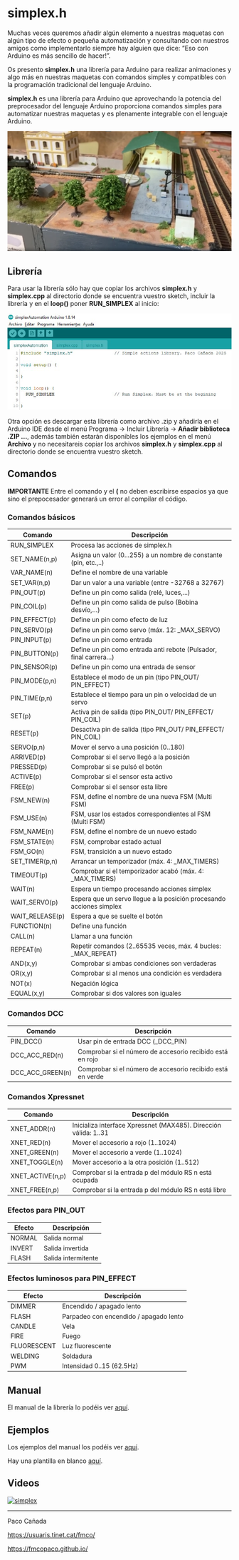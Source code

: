 # simplex.h

Muchas veces queremos añadir algún elemento a nuestras maquetas con algún tipo de efecto
o pequeña automatización y consultando con nuestros amigos como implementarlo siempre
hay alguien que dice: “Eso con Arduino es más sencillo de hacer!”.

Os presento **simplex.h** una librería para Arduino para realizar animaciones y algo más en
nuestras maquetas con comandos simples y compatibles con la programación tradicional del
lenguaje Arduino.

**simplex.h** es una librería para Arduino que aprovechando la potencia del preprocesador del
lenguaje Arduino proporciona comandos simples para automatizar nuestras maquetas y es
plenamente integrable con el lenguaje Arduino.

![simplex](images/Almacen_Salou.png)

## Librería

Para usar la librería sólo hay que copiar los archivos **simplex.h** y **simplex.cpp** al directorio donde se encuentra vuestro sketch, incluir la librería y en el **loop()** poner **RUN_SIMPLEX** al inicio:

![simplex ](images/simplex.png)

Otra opción es descargar esta librería como archivo .zip y añadirla en el Arduino IDE desde el menú Programa -> Incluir Librería -> **Añadir biblioteca .ZIP ...**,  además también estarán disponibles los ejemplos en el menú **Archivo** y no necesitareis copiar los archivos **simplex.h** y **simplex.cpp** al directorio donde se encuentra vuestro sketch.

## Comandos

**IMPORTANTE** Entre el comando y el **(** no deben escribirse espacios ya que sino el
prepocesador generará un error al compilar el código.

### Comandos básicos

|Comando|Descripción|
|---|---|
|RUN_SIMPLEX |Procesa las acciones de simplex.h|
|SET_NAME(n,p) |Asigna un valor (0...255) a un nombre de constante (pin, etc.,..)|
|VAR_NAME(n) |Define el nombre de una variable|
|SET_VAR(n,p) |Dar un valor a una variable (entre -32768 a 32767)|
|PIN_OUT(p) |Define un pin como salida (relé, luces,...)|
|PIN_COIL(p) |Define un pin como salida de pulso (Bobina desvío,…)|
|PIN_EFFECT(p) |Define un pin como efecto de luz|
|PIN_SERVO(p) |Define un pin como servo (máx. 12: _MAX_SERVO)|
|PIN_INPUT(p) |Define un pin como entrada|
|PIN_BUTTON(p)| Define un pin como entrada anti rebote (Pulsador, final carrera…)|
|PIN_SENSOR(p) |Define un pin como una entrada de sensor|
|PIN_MODE(p,n) |Establece el modo de un pin (tipo PIN_OUT/ PIN_EFFECT)|
|PIN_TIME(p,n) |Establece el tiempo para un pin o velocidad de un servo|
|SET(p) |Activa pin de salida (tipo PIN_OUT/ PIN_EFFECT/ PIN_COIL)|
|RESET(p) |Desactiva pin de salida (tipo PIN_OUT/ PIN_EFFECT/ PIN_COIL)|
|SERVO(p,n) |Mover el servo a una posición (0..180)|
|ARRIVED(p) |Comprobar si el servo llegó a la posición|
|PRESSED(p) |Comprobar si se pulsó el botón|
|ACTIVE(p) |Comprobar si el sensor esta activo|
|FREE(p) |Comprobar si el sensor esta libre|
|FSM_NEW(n) |FSM, define el nombre de una nueva FSM (Multi FSM)|
|FSM_USE(n) |FSM, usar los estados correspondientes al FSM (Multi FSM)|
|FSM_NAME(n) |FSM, define el nombre de un nuevo estado|
|FSM_STATE(n) |FSM, comprobar estado actual|
|FSM_GO(n) |FSM, transición a un nuevo estado|
|SET_TIMER(p,n) |Arrancar un temporizador (máx. 4: _MAX_TIMERS)|
|TIMEOUT(p) |Comprobar si el temporizador acabó (máx. 4: _MAX_TIMERS)|
|WAIT(n) |Espera un tiempo procesando acciones simplex|
|WAIT_SERVO(p) |Espera que un servo llegue a la posición procesando acciones simplex|
|WAIT_RELEASE(p)|Espera a que se suelte el botón |
|FUNCTION(n) |Define una función|
|CALL(n) |Llamar a una función|
|REPEAT(n) |Repetir comandos (2..65535 veces, máx. 4 bucles: _MAX_REPEAT)|
|AND(x,y) |Comprobar si ambas condiciones son verdaderas|
|OR(x,y) |Comprobar si al menos una condición es verdadera|
|NOT(x) |Negación lógica|
|EQUAL(x,y) |Comprobar si dos valores son iguales|


### Comandos DCC

|Comando|Descripción|
|---|---|
|PIN_DCC() |Usar pin de entrada DCC (_DCC_PIN)|
|DCC_ACC_RED(n) |Comprobar si el número de accesorio recibido está en rojo|
|DCC_ACC_GREEN(n) |Comprobar si el número de accesorio recibido está en verde|

### Comandos Xpressnet

|Comando|Descripción|
|---|---|
|XNET_ADDR(n)|	Inicializa interface Xpressnet (MAX485). Dirección válida: 1..31 |
|XNET_RED(n) |     	Mover el accesorio a rojo (1..1024)|
|XNET_GREEN(n)|    	Mover el accesorio a verde (1..1024)|
|XNET_TOGGLE(n)|	Mover accesorio a la otra posición (1..512)|
|XNET_ACTIVE(n,p)|	Comprobar si la entrada p del módulo RS n está ocupada|
|XNET_FREE(n,p)|	Comprobar si la entrada p del módulo RS n está libre|


### Efectos para PIN_OUT

|Efecto|Descripción|
|---|---|
|NORMAL|Salida normal|
|INVERT|Salida invertida|
|FLASH|Salida intermitente|



### Efectos luminosos para PIN_EFFECT

|Efecto|Descripción|
|---|---|
|DIMMER|Encendido / apagado lento|
|FLASH|Parpadeo con encendido / apagado lento|
|CANDLE|Vela|
|FIRE|Fuego|
|FLUORESCENT|Luz fluorescente |
|WELDING|Soldadura|
|PWM|Intensidad 0..15 (62.5Hz)|



## Manual

El manual de la librería lo podéis ver [aquí](doc/simplex_manual.pdf).

## Ejemplos
Los ejemplos del manual los podéis ver [aquí](examples/).

Hay una plantilla en blanco [aquí](examples/blank/).

## Videos

[![simplex](https://img.youtube.com/vi/o2QX1ISs8tc/0.jpg)](https://www.youtube.com/watch?v=o2QX1ISs8tc)


---

Paco Cañada

https://usuaris.tinet.cat/fmco/

https://fmcopaco.github.io/
